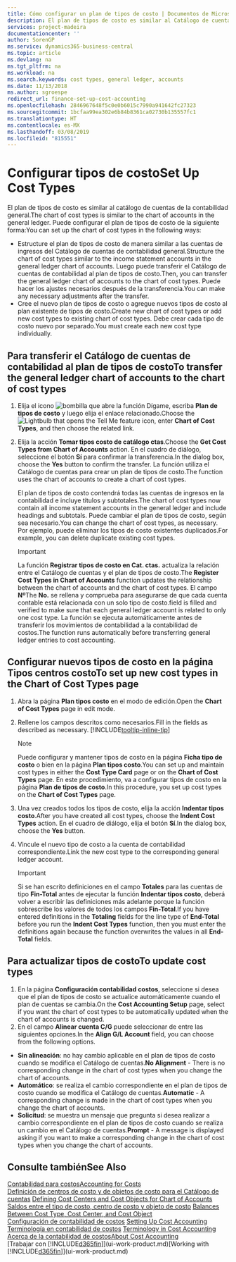 ```yaml
---
title: Cómo configurar un plan de tipos de costo | Documentos de Microsoft
description: El plan de tipos de costo es similar al Catálogo de cuentas de contabilidad general.
services: project-madeira
documentationcenter: ''
author: SorenGP
ms.service: dynamics365-business-central
ms.topic: article
ms.devlang: na
ms.tgt_pltfrm: na
ms.workload: na
ms.search.keywords: cost types, general ledger, accounts
ms.date: 11/13/2018
ms.author: sgroespe
redirect_url: finance-set-up-cost-accounting
ms.openlocfilehash: 2846967648f5c0e0b6015c7990a941642fc27323
ms.sourcegitcommit: 1bcfaa99ea302e6b84b8361ca02730b135557fc1
ms.translationtype: HT
ms.contentlocale: es-MX
ms.lasthandoff: 03/08/2019
ms.locfileid: "815551"
---
```

# <a name="set-up-cost-types"></a><span data-ttu-id="eeded-103">Configurar tipos de costo</span><span class="sxs-lookup"><span data-stu-id="eeded-103">Set Up Cost Types</span></span>
<span data-ttu-id="eeded-104">El plan de tipos de costo es similar al catálogo de cuentas de la contabilidad general.</span><span class="sxs-lookup"><span data-stu-id="eeded-104">The chart of cost types is similar to the chart of accounts in the general ledger.</span></span> <span data-ttu-id="eeded-105">Puede configurar el plan de tipos de costo de la siguiente forma:</span><span class="sxs-lookup"><span data-stu-id="eeded-105">You can set up the chart of cost types in the following ways:</span></span>  

-   <span data-ttu-id="eeded-106">Estructure el plan de tipos de costo de manera similar a las cuentas de ingresos del Catálogo de cuentas de contabilidad general.</span><span class="sxs-lookup"><span data-stu-id="eeded-106">Structure the chart of cost types similar to the income statement accounts in the general ledger chart of accounts.</span></span> <span data-ttu-id="eeded-107">Luego puede transferir el Catálogo de cuentas de contabilidad al plan de tipos de costo.</span><span class="sxs-lookup"><span data-stu-id="eeded-107">Then, you can transfer the general ledger chart of accounts to the chart of cost types.</span></span> <span data-ttu-id="eeded-108">Puede hacer los ajustes necesarios después de la transferencia.</span><span class="sxs-lookup"><span data-stu-id="eeded-108">You can make any necessary adjustments after the transfer.</span></span>  
-   <span data-ttu-id="eeded-109">Cree el nuevo plan de tipos de costo o agregue nuevos tipos de costo al plan existente de tipos de costo.</span><span class="sxs-lookup"><span data-stu-id="eeded-109">Create new chart of cost types or add new cost types to existing chart of cost types.</span></span> <span data-ttu-id="eeded-110">Debe crear cada tipo de costo nuevo por separado.</span><span class="sxs-lookup"><span data-stu-id="eeded-110">You must create each new cost type individually.</span></span>  

## <a name="to-transfer-the-general-ledger-chart-of-accounts-to-the-chart-of-cost-types"></a><span data-ttu-id="eeded-111">Para transferir el Catálogo de cuentas de contabilidad al plan de tipos de costo</span><span class="sxs-lookup"><span data-stu-id="eeded-111">To transfer the general ledger chart of accounts to the chart of cost types</span></span>  
1.  <span data-ttu-id="eeded-112">Elija el icono ![bombilla que abre la función Dígame](media/ui-search/search_small.png "Dígame que desea hacer"), escriba **Plan de tipos de costo** y luego elija el enlace relacionado.</span><span class="sxs-lookup"><span data-stu-id="eeded-112">Choose the ![Lightbulb that opens the Tell Me feature](media/ui-search/search_small.png "Tell me what you want to do") icon, enter **Chart of Cost Types**, and then choose the related link.</span></span>  
2.  <span data-ttu-id="eeded-113">Elija la acción **Tomar tipos costo de catálogo ctas**.</span><span class="sxs-lookup"><span data-stu-id="eeded-113">Choose the **Get Cost Types from Chart of Accounts** action.</span></span> <span data-ttu-id="eeded-114">En el cuadro de diálogo, seleccione el botón **Sí** para confirmar la transferencia.</span><span class="sxs-lookup"><span data-stu-id="eeded-114">In the dialog box, choose the **Yes** button to confirm the transfer.</span></span> <span data-ttu-id="eeded-115">La función utiliza el Catálogo de cuentas para crear un plan de tipos de costo.</span><span class="sxs-lookup"><span data-stu-id="eeded-115">The function uses the chart of accounts to create a chart of cost types.</span></span>  

    <span data-ttu-id="eeded-116">El plan de tipos de costo contendrá todas las cuentas de ingresos en la contabilidad e incluye títulos y subtotales.</span><span class="sxs-lookup"><span data-stu-id="eeded-116">The chart of cost types now contain all income statement accounts in the general ledger and include headings and subtotals.</span></span> <span data-ttu-id="eeded-117">Puede cambiar el plan de tipos de costo, según sea necesario.</span><span class="sxs-lookup"><span data-stu-id="eeded-117">You can change the chart of cost types, as necessary.</span></span> <span data-ttu-id="eeded-118">Por ejemplo, puede eliminar los tipos de costo existentes duplicados.</span><span class="sxs-lookup"><span data-stu-id="eeded-118">For example, you can delete duplicate existing cost types.</span></span>  

    > [!IMPORTANT]  
    >  <span data-ttu-id="eeded-119">La función **Registrar tipos de costo en Cat. ctas.** actualiza la relación entre el Catálogo de cuentas y el plan de tipos de costo.</span><span class="sxs-lookup"><span data-stu-id="eeded-119">The **Register Cost Types in Chart of Accounts** function updates the relationship between the chart of accounts and the chart of cost types.</span></span> <span data-ttu-id="eeded-120">El campo **Nº**</span><span class="sxs-lookup"><span data-stu-id="eeded-120">The **No.**</span></span> <span data-ttu-id="eeded-121">se rellena y comprueba para asegurarse de que cada cuenta contable está relacionada con un solo tipo de costo.</span><span class="sxs-lookup"><span data-stu-id="eeded-121">field is filled and verified to make sure that each general ledger account is related to only one cost type.</span></span> <span data-ttu-id="eeded-122">La función se ejecuta automáticamente antes de transferir los movimientos de contabilidad a la contabilidad de costos.</span><span class="sxs-lookup"><span data-stu-id="eeded-122">The function runs automatically before transferring general ledger entries to cost accounting.</span></span>  

## <a name="to-set-up-new-cost-types-in-the-chart-of-cost-types-page"></a><span data-ttu-id="eeded-123">Configurar nuevos tipos de costo en la página Tipos centros costo</span><span class="sxs-lookup"><span data-stu-id="eeded-123">To set up new cost types in the Chart of Cost Types page</span></span>  
1.  <span data-ttu-id="eeded-124">Abra la página **Plan tipos costo** en el modo de edición.</span><span class="sxs-lookup"><span data-stu-id="eeded-124">Open the **Chart of Cost Types** page in edit mode.</span></span>  
2.  <span data-ttu-id="eeded-125">Rellene los campos descritos como necesarios.</span><span class="sxs-lookup"><span data-stu-id="eeded-125">Fill in the fields as described as necessary.</span></span> [!INCLUDE[tooltip-inline-tip](includes/tooltip-inline-tip_md.md)]

    > [!NOTE]  
    >  <span data-ttu-id="eeded-126">Puede configurar y mantener tipos de costo en la página **Ficha tipo de costo** o bien en la página **Plan tipos costo**.</span><span class="sxs-lookup"><span data-stu-id="eeded-126">You can set up and maintain cost types in either the **Cost Type Card** page or on the **Chart of Cost Types** page.</span></span> <span data-ttu-id="eeded-127">En este procedimiento, va a configurar tipos de costo en la página **Plan de tipos de costo**.</span><span class="sxs-lookup"><span data-stu-id="eeded-127">In this procedure, you set up cost types on the **Chart of Cost Types** page.</span></span>

3.  <span data-ttu-id="eeded-128">Una vez creados todos los tipos de costo, elija la acción **Indentar tipos costo**.</span><span class="sxs-lookup"><span data-stu-id="eeded-128">After you have created all cost types, choose the **Indent Cost Types** action.</span></span> <span data-ttu-id="eeded-129">En el cuadro de diálogo, elija el botón **Sí**.</span><span class="sxs-lookup"><span data-stu-id="eeded-129">In the dialog box, choose the **Yes** button.</span></span>  
4.  <span data-ttu-id="eeded-130">Vincule el nuevo tipo de costo a la cuenta de contabilidad correspondiente.</span><span class="sxs-lookup"><span data-stu-id="eeded-130">Link the new cost type to the corresponding general ledger account.</span></span>  

    > [!IMPORTANT]  
    >  <span data-ttu-id="eeded-131">Si se han escrito definiciones en el campo **Totales** para las cuentas de tipo **Fin-Total** antes de ejecutar la función **Indentar tipos costo**, deberá volver a escribir las definiciones más adelante porque la función sobrescribe los valores de todos los campos **Fin-Total**.</span><span class="sxs-lookup"><span data-stu-id="eeded-131">If you have entered definitions in the **Totaling** fields for the line type of **End-Total** before you run the **Indent Cost Types** function, then you must enter the definitions again because the function overwrites the values in all **End-Total** fields.</span></span>  

## <a name="to-update-cost-types"></a><span data-ttu-id="eeded-132">Para actualizar tipos de costo</span><span class="sxs-lookup"><span data-stu-id="eeded-132">To update cost types</span></span>  
1.  <span data-ttu-id="eeded-133">En la página **Configuración contabilidad costos**, seleccione si desea que el plan de tipos de costo se actualice automáticamente cuando el plan de cuentas se cambia.</span><span class="sxs-lookup"><span data-stu-id="eeded-133">On the **Cost Accounting Setup** page, select if you want the chart of cost types to be automatically updated when the chart of accounts is changed.</span></span>  
2.  <span data-ttu-id="eeded-134">En el campo **Alinear cuenta C/G** puede seleccionar de entre las siguientes opciones.</span><span class="sxs-lookup"><span data-stu-id="eeded-134">In the **Align G/L Account** field, you can choose from the following options.</span></span>  

- <span data-ttu-id="eeded-135">**Sin alineación**: no hay cambio aplicable en el plan de tipos de costo cuando se modifica el Catálogo de cuentas.</span><span class="sxs-lookup"><span data-stu-id="eeded-135">**No Alignment** - There is no corresponding change in the chart of cost types when you change the chart of accounts.</span></span>  
- <span data-ttu-id="eeded-136">**Automático**: se realiza el cambio correspondiente en el plan de tipos de costo cuando se modifica el Catálogo de cuentas.</span><span class="sxs-lookup"><span data-stu-id="eeded-136">**Automatic** - A corresponding change is made in the chart of cost types when you change the chart of accounts.</span></span>  
- <span data-ttu-id="eeded-137">**Solicitud**: se muestra un mensaje que pregunta si desea realizar a cambio correspondiente en el plan de tipos de costo cuando se realiza un cambio en el Catálogo de cuentas.</span><span class="sxs-lookup"><span data-stu-id="eeded-137">**Prompt** - A message is displayed asking if you want to make a corresponding change in the chart of cost types when you change the chart of accounts.</span></span>  

## <a name="see-also"></a><span data-ttu-id="eeded-138">Consulte también</span><span class="sxs-lookup"><span data-stu-id="eeded-138">See Also</span></span>  
[<span data-ttu-id="eeded-139">Contabilidad para costos</span><span class="sxs-lookup"><span data-stu-id="eeded-139">Accounting for Costs</span></span>](finance-manage-cost-accounting.md)  
<span data-ttu-id="eeded-140">[Definición de centros de costo y de objetos de costo para el Catálogo de cuentas](finance-defining-cost-centers-and-cost-objects-for-chart-of-accounts.md) </span><span class="sxs-lookup"><span data-stu-id="eeded-140">[Defining Cost Centers and Cost Objects for Chart of Accounts](finance-defining-cost-centers-and-cost-objects-for-chart-of-accounts.md) </span></span>  
<span data-ttu-id="eeded-141">[Saldos entre el tipo de costo, centro de costo y objeto de costo](finance-balances-between-cost-type-cost-center-and-cost-object.md) </span><span class="sxs-lookup"><span data-stu-id="eeded-141">[Balances Between Cost Type, Cost Center, and Cost Object](finance-balances-between-cost-type-cost-center-and-cost-object.md) </span></span>  
<span data-ttu-id="eeded-142">[Configuración de contabilidad de costos](finance-set-up-cost-accounting.md) </span><span class="sxs-lookup"><span data-stu-id="eeded-142">[Setting Up Cost Accounting](finance-set-up-cost-accounting.md) </span></span>  
<span data-ttu-id="eeded-143">[Terminología en contabilidad de costos](finance-terminology-in-cost-accounting.md) </span><span class="sxs-lookup"><span data-stu-id="eeded-143">[Terminology in Cost Accounting](finance-terminology-in-cost-accounting.md) </span></span>  
[<span data-ttu-id="eeded-144">Acerca de la contabilidad de costos</span><span class="sxs-lookup"><span data-stu-id="eeded-144">About Cost Accounting</span></span>](finance-about-cost-accounting.md)  
<span data-ttu-id="eeded-145">[Trabajar con [!INCLUDE[d365fin](includes/d365fin_md.md)]](ui-work-product.md)</span><span class="sxs-lookup"><span data-stu-id="eeded-145">[Working with [!INCLUDE[d365fin](includes/d365fin_md.md)]](ui-work-product.md)</span></span>
